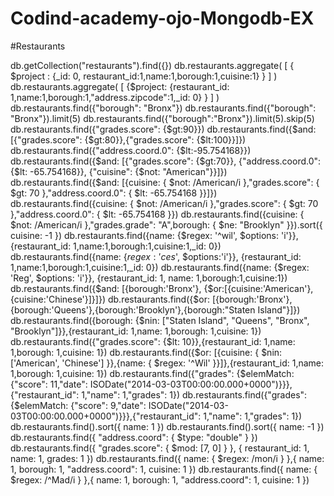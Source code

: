# Codind-academy-ojo-Mongodb-EX

#Restaurants

db.getCollection("restaurants").find({})
db.restaurants.aggregate( [ { $project : {_id: 0, restaurant_id:1,name:1,borough:1,cuisine:1} } ] )
db.restaurants.aggregate( [ {$project: {restaurant_id: 1,name:1,borough:1,"address.zipcode":1,_id: 0} } ] )
db.restaurants.find({"borough": "Bronx"})
db.restaurants.find({"borough": "Bronx"}).limit(5)
db.restaurants.find({"borough":"Bronx"}).limit(5).skip(5)
db.restaurants.find({"grades.score": {$gt:90}})
db.restaurants.find({$and: [{"grades.score": {$gt:80}},{"grades.score": {$lt:100}}]})
db.restaurants.find({"address.coord.0": {$lt:-95.754168}})
db.restaurants.find({$and: [{"grades.score": {$gt:70}}, {"address.coord.0": {$lt: -65.754168}}, {"cuisine": {$not: "American"}}]})
db.restaurants.find({$and: [{cuisine: { $not: /American/i },"grades.score": { $gt: 70 },"address.coord.0": { $lt: -65.754168 }}]})
db.restaurants.find({cuisine: { $not: /American/i },"grades.score": { $gt: 70 },"address.coord.0": { $lt: -65.754168 }})
db.restaurants.find({cuisine: { $not: /American/i },"grades.grade": "A",borough: { $ne: "Brooklyn" }}).sort({ cuisine: -1 })
db.restaurants.find({name: {$regex: '^wil', $options: 'i'}},{restaurant_id: 1,name:1,borough:1,cuisine:1,_id: 0})
db.restaurants.find({name: {$regex: 'ces$', $options:'i'}}, {restaurant_id: 1,name:1,borough:1,cuisine:1,_id: 0})
db.restaurants.find({name: {$regex: 'Reg', $options: 'i'}}, {restaurant_id: 1, name: 1,borough:1,cuisine:1})
db.restaurants.find({$and: [{borough:'Bronx'}, {$or:[{cuisine:'American'},{cuisine:'Chinese'}]}]})
db.restaurants.find({$or: [{borough:'Bronx'},{borough:'Queens'},{borough:'Brooklyn'},{borough:"Staten Island"}]})
db.restaurants.find({borough: {$nin: ["Staten Island", "Queens", "Bronx", "Brooklyn"]}},{restaurant_id: 1,name: 1,borough: 1,cuisine: 1})
db.restaurants.find({"grades.score": {$lt: 10}},{restaurant_id: 1,name: 1,borough: 1,cuisine: 1})
db.restaurants.find({$or: [{cuisine: { $nin: ['American', 'Chinese'] }},{name: { $regex: '^Wil' }}]},{restaurant_id: 1,name: 1,borough: 1,cuisine: 1})
db.restaurants.find({"grades": {$elemMatch: {"score": 11,"date": ISODate("2014-03-03T00:00:00.000+0000")}}},{"restaurant_id": 1,"name": 1,"grades": 1})
db.restaurants.find({"grades": {$elemMatch: {"score": 9,"date": ISODate("2014-03-03T00:00:00.000+0000")}}},{"restaurant_id": 1,"name": 1,"grades": 1})
db.restaurants.find().sort({ name: 1 })
db.restaurants.find().sort({ name: -1 })
db.restaurants.find({ "address.coord": { $type: "double" } })
db.restaurants.find({ "grades.score": { $mod: [7, 0] } }, { restaurant_id: 1, name: 1, grades: 1 })
db.restaurants.find({ name: { $regex: /mon/i } },{ name: 1, borough: 1, "address.coord": 1, cuisine: 1 })
db.restaurants.find({ name: { $regex: /^Mad/i } },{ name: 1, borough: 1, "address.coord": 1, cuisine: 1 })
